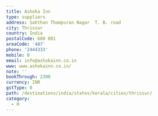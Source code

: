 ```yaml
---
title: Ashoka Inn
type: suppliers
address: Sakthan Thampuran Nagar  T. B. road
city: Thrissur
country: India
postalCode: 680 001
areaCode: '487'
phone: '2444333'
mobile: 0
email: info@ashokainn.co.in
www: www.ashokainn.co.in/
note: ''
bookThrough: 2300
currency: INR
gstType: 0
path: /destinations/india/states/kerala/cities/thrissur/
category:
  - H
---
```


